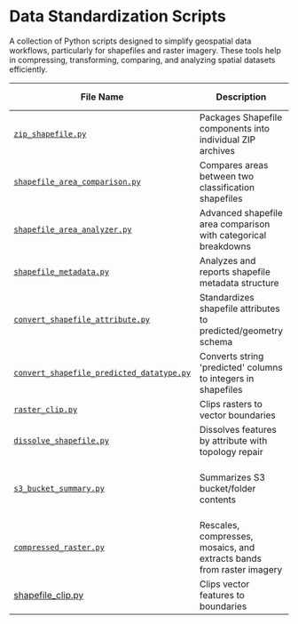 # Data Standardization Scripts

A collection of Python scripts designed to simplify geospatial data workflows, particularly for shapefiles and raster imagery. These tools help in compressing, transforming, comparing, and analyzing spatial datasets efficiently.

| File Name | Description | Input | Output | Dependencies | Author | Last Updated |
|-----------|-------------|--------|--------|--------------|--------|--------------|
| [`zip_shapefile.py`](compressed_raster.py) | Packages Shapefile components into individual ZIP archives | Folder with Shapefiles | ZIP archives per Shapefile | os, zipfile | Aimen | 2025-05-06 |
| [`shapefile_area_comparison.py`](shapefile_area_comparison.py) | Compares areas between two classification shapefiles | Two Shapefiles | Area comparison results | geopandas | Aimen | 2025-05-06 |
| [`shapefile_area_analyzer.py`](shapefile_area_analyzer.py) | Advanced shapefile area comparison with categorical breakdowns | Two Shapefiles | Area reports and comparisons | geopandas | Aimen | 2025-05-06 |
| [`shapefile_metadata.py`](shapefile_metadata.py) | Analyzes and reports shapefile metadata structure | Folder with Shapefiles | Column inventory table | geopandas, pandas | Aimen | 2025-05-06 |
| [`convert_shapefile_attribute.py`](convert_shapefile_attribute.py) | Standardizes shapefile attributes to predicted/geometry schema | Folder with Shapefiles | Modified Shapefiles | geopandas | Aimen | 2025-05-06 |
| [`convert_shapefile_predicted_datatype.py`](convert_shapefile_predicted_datatype.py) | Converts string 'predicted' columns to integers in shapefiles | Folder with Shapefiles | Standardized Shapefiles | geopandas | Aimen | 2025-05-06 |
| [`raster_clip.py`](raster_clip.py) | Clips rasters to vector boundaries | Raster + Shapefile | Clipped Raster | rasterio, geopandas | Aimen | 2025-05-06 |
| [`dissolve_shapefile.py`](dissolve_shapefile.py) | Dissolves features by attribute with topology repair | Shapefile | Dissolved Shapefile | geopandas | Zainab | 2025-05-06 |
| [`s3_bucket_summary.py`](s3_bucket_summary.py) | Summarizes S3 bucket/folder contents | S3 Credentionals and bucket/folder path | Detailed Summary Excel | geopandas | Aimen | 2025-05-06 |
| [`compressed_raster.py`](compressed_raster.py) | Rescales, compresses, mosaics, and extracts bands from raster imagery | `.tif` raster folder | Compressed RGB `.tif` mosaic | gdal, numpy, glob, os | Hiba Nasir | 2025-05-06 |
 [shapefile_clip.py](shapefile_clip.py) | Clips vector features to boundaries | Shapefile + Boundary | Clipped Shapefile | geopandas | Zainab | 2025-05-06 |

